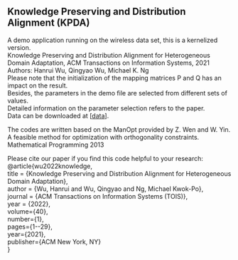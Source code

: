 ## Knowledge Preserving and Distribution Alignment (KPDA)

A demo application running on the wireless data set, this is a kernelized version.  
Knowledge Preserving and Distribution Alignment for Heterogeneous Domain Adaptation, ACM Transactions on Information Systems, 2021  
Authors: Hanrui Wu, Qingyao Wu, Michael K. Ng  
Please note that the initialization of the mapping matrices P and Q has an impact on the result.  
Besides, the parameters in the demo file are selected from different sets of values.  
Detailed information on the parameter selection refers to the paper.  
Data can be downloaded at [[data](https://drive.google.com/drive/folders/1d7SMWVySYvb2JPLgHY3age5HTL61pTEE?usp=sharing)].  


The codes are written based on the ManOpt provided by Z. Wen and W. Yin. A feasible method for optimization with orthogonality constraints. Mathematical Programming 2013  


Please cite our paper if you find this code helpful to your research:  
@article{wu2022knowledge,  
  title = {Knowledge Preserving and Distribution Alignment for Heterogeneous Domain Adaptation},  
  author = {Wu, Hanrui and Wu, Qingyao and Ng, Michael Kwok-Po},  
  journal = {ACM Transactions on Information Systems (TOIS)},    
  year = {2022},  
  volume={40},  
  number={1},  
  pages={1--29},  
  year={2021},  
  publisher={ACM New York, NY}  
}
